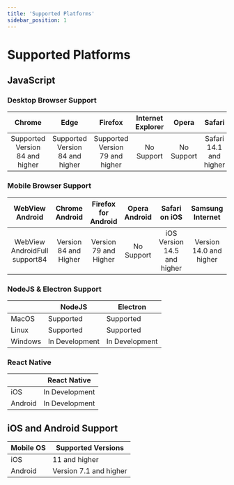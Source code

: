 ```yaml
---
title: 'Supported Platforms'
sidebar_position: 1
---
```


# Supported Platforms

## JavaScript

### Desktop Browser Support

| Chrome | Edge | Firefox | Internet Explorer | Opera | Safari |
|:---:|:---:|:---:|:---:|:---:|:---:|
| Supported Version 84 and higher | Supported Version 84 and higher | Supported Version 79 and higher | No Support | No   Support | Safari 14.1 and higher |

### Mobile Browser Support

| WebView   Android | Chrome Android | Firefox for Android | Opera Android | Safari on iOS | Samsung Internet |
|:---:|:---:|:---:|:---:|:---:|:---:|
| WebView AndroidFull support84 | Version 84 and Higher | Version 79 and Higher | No   Support | iOS Version 14.5 and higher | Version 14.0 and higher |

### NodeJS & Electron Support

|  | NodeJS | Electron |
|---|---|---|
| MacOS | Supported | Supported |
| Linux | Supported | Supported |
| Windows | In Development | In Development |

### React Native

|  | React Native |
|---|---|
| iOS | In Development |
| Android | In Development |

## iOS and Android Support

| Mobile OS | Supported Versions |
|---|---|
| iOS | 11 and higher |
| Android | Version 7.1 and higher |
